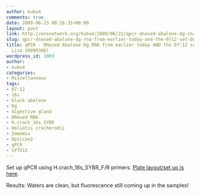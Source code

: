 ```yaml
---
author: kubu4
comments: true
date: 2009-06-23 00:26:31+00:00
layout: post
link: http://onsnetwork.org/kubu4/2009/06/22/qpcr-dnased-abalone-dg-rna-from-earlier-today-and-the-0712-set-dnased-by-lisa-20090306/
slug: qpcr-dnased-abalone-dg-rna-from-earlier-today-and-the-0712-set-dnased-by-lisa-20090306
title: qPCR - DNased Abalone Dg RNA from earlier today AND the 07:12 set (DNased by
  Lisa 20090306)
wordpress_id: 1003
author:
- kubu4
categories:
- Miscellaneous
tags:
- 07:12
- 16s
- black abalone
- Dg
- digestive gland
- DNased RNA
- H.crach_16s_SYBR
- Haliotis cracherodii
- Immomix
- Opticon2
- qPCR
- SYTO13
---
```


Set up qPCR using H.crach_16s_SYBR_F/R primers. [Plate layout/set up is here](http://eagle.fish.washington.edu/Arabidopsis/Notebook%20Workup%20Files/20090622-01.jpg).

Results: Waters are clean, but fluorescence still coming up in the samples!
